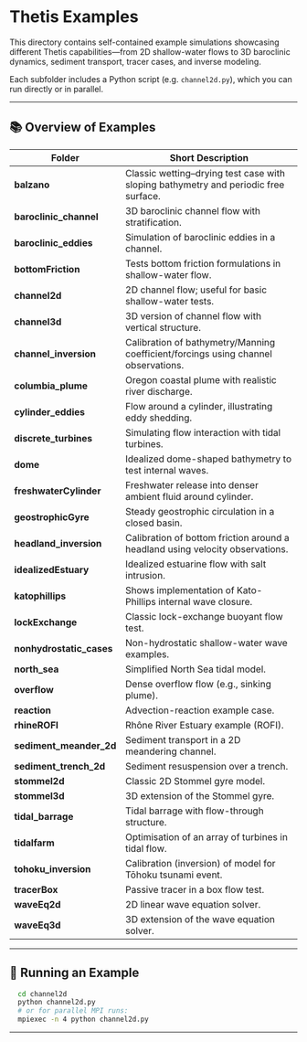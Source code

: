 # Thetis Examples

This directory contains self-contained example simulations showcasing different Thetis capabilities—from 2D 
shallow-water flows to 3D baroclinic dynamics, sediment transport, tracer cases, and inverse modeling.

Each subfolder includes a Python script (e.g. `channel2d.py`), which you can run directly or in parallel.

---

## 📚 Overview of Examples

| Folder                   | Short Description                                                                   |
|--------------------------|-------------------------------------------------------------------------------------|
| **balzano**              | Classic wetting–drying test case with sloping bathymetry and periodic free surface. |
| **baroclinic_channel**   | 3D baroclinic channel flow with stratification.                                     |
| **baroclinic_eddies**    | Simulation of baroclinic eddies in a channel.                                       |
| **bottomFriction**       | Tests bottom friction formulations in shallow-water flow.                           |
| **channel2d**            | 2D channel flow; useful for basic shallow-water tests.                              |
| **channel3d**            | 3D version of channel flow with vertical structure.                                 |
| **channel_inversion**    | Calibration of bathymetry/Manning coefficient/forcings using channel observations.  |
| **columbia_plume**       | Oregon coastal plume with realistic river discharge.                                |
| **cylinder_eddies**      | Flow around a cylinder, illustrating eddy shedding.                                 |
| **discrete_turbines**    | Simulating flow interaction with tidal turbines.                                    |
| **dome**                 | Idealized dome-shaped bathymetry to test internal waves.                            |
| **freshwaterCylinder**   | Freshwater release into denser ambient fluid around cylinder.                       |
| **geostrophicGyre**      | Steady geostrophic circulation in a closed basin.                                   |
| **headland_inversion**   | Calibration of bottom friction around a headland using velocity observations.       |
| **idealizedEstuary**     | Idealized estuarine flow with salt intrusion.                                       |
| **katophillips**         | Shows implementation of Kato-Phillips internal wave closure.                        |
| **lockExchange**         | Classic lock-exchange buoyant flow test.                                            |
| **nonhydrostatic_cases** | Non-hydrostatic shallow-water wave examples.                                        |
| **north_sea**            | Simplified North Sea tidal model.                                                   |
| **overflow**             | Dense overflow flow (e.g., sinking plume).                                          |
| **reaction**             | Advection-reaction example case.                                                    |
| **rhineROFI**            | Rhône River Estuary example (ROFI).                                                 |
| **sediment_meander_2d**  | Sediment transport in a 2D meandering channel.                                      |
| **sediment_trench_2d**   | Sediment resuspension over a trench.                                                |
| **stommel2d**            | Classic 2D Stommel gyre model.                                                      |
| **stommel3d**            | 3D extension of the Stommel gyre.                                                   |
| **tidal_barrage**        | Tidal barrage with flow-through structure.                                          |
| **tidalfarm**            | Optimisation of an array of turbines in tidal flow.                                 |
| **tohoku_inversion**     | Calibration (inversion) of model for Tōhoku tsunami event.                          |
| **tracerBox**            | Passive tracer in a box flow test.                                                  |
| **waveEq2d**             | 2D linear wave equation solver.                                                     |
| **waveEq3d**             | 3D extension of the wave equation solver.                                           |

---

## 🚀 Running an Example

```bash  
  cd channel2d
  python channel2d.py
  # or for parallel MPI runs:
  mpiexec -n 4 python channel2d.py
```

---

